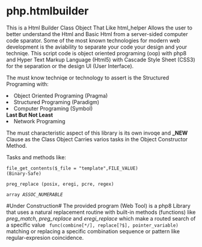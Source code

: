 # php.htmlbuilder
This is a Html Builder Class Object That Like html_helper Allows the user to better understand the Html and Basic Html from a server-sided computer code sparator. Some of the most known technologies for modern web development is the aviability to separate your code your design and your techniqe. This script code is object oriented programing (oop) with php8 and Hyper Text Markup Language (Html5) with Cascade Style Sheet (CSS3) for the separation or the design UI (User Interface).

The must know techniqe or technology to assert is the Structured Programing with:
<li>Object Oriented Programing (Pragma)</li>
<li>Structured Programing (Paradigm)</li>
<li>Computer Programing (Symbol)</li>
<strong>Last But Not Least</strong>
<li>Network Programing</li>

The must characteristic aspect of this library is its own invoqe and <strong>_NEW</strong> Clause as the Class Object Carries varios tasks in the Object Constructor Method.

Tasks and methods like:

<code>file_get_contents($_file = "template",FILE_VALUE) (Binary-Safe)</code>
  
<code>preg_replace (posix, eregi, pcre, regex)</code>
  
<code>array _ASSOC_NUMERABLE_</code>

#Under Construction#
The provided program (Web Tool) is a php8 Library that uses a natural replacement routine with built-in methods (functions) like <i>preg_match</i>, <i>preg_replace</i> and <i>eregi_replace</i> which make a routed search of a specific value <code> func(combine[*/], replace[?$], pointer_variable) </code> matching or replacing a specific combination sequence or pattern like regular-expresion coincidence.
